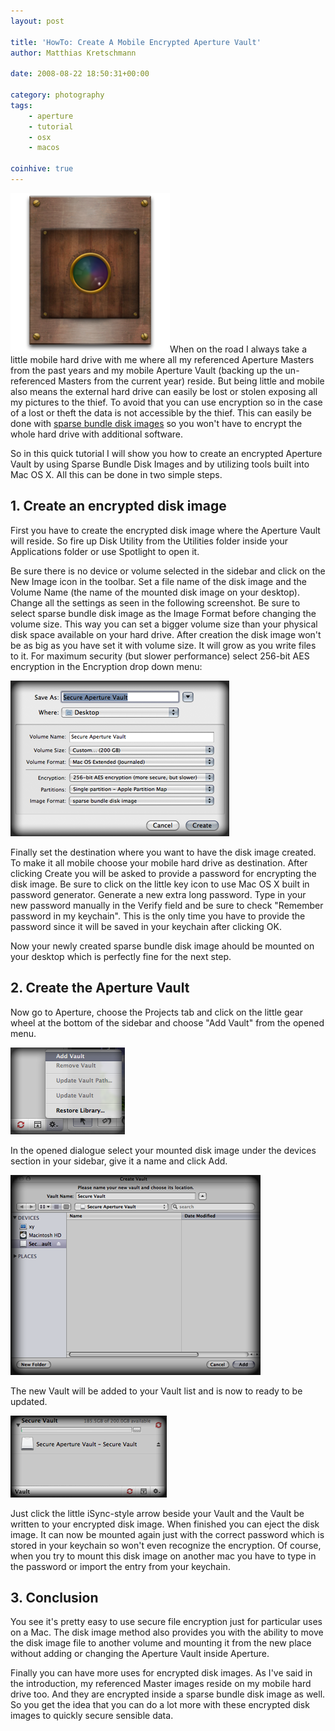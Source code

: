 ```yaml
---
layout: post

title: 'HowTo: Create A Mobile Encrypted Aperture Vault'
author: Matthias Kretschmann

date: 2008-08-22 18:50:31+00:00
  
category: photography
tags:
    - aperture
    - tutorial
    - osx
    - macos

coinhive: true
---
```


![Niepce's Aperture Vault](../media/niepces_aperture_vault256.png)When on the road I always take a little mobile hard drive with me where all my referenced Aperture Masters from the past years and my mobile Aperture Vault (backing up the un-referenced Masters from the current year) reside. But being little and mobile also means the external hard drive can easily be lost or stolen exposing all my pictures to the thief. To avoid that you can use encryption so in the case of a lost or theft the data is not accessible by the thief. This can easily be done with [sparse bundle disk images](http://db.tidbits.com/article/9673) so you won't have to encrypt the whole hard drive with additional software.

So in this quick tutorial I will show you how to create an encrypted Aperture Vault by using Sparse Bundle Disk Images and by utilizing tools built into Mac OS X. All this can be done in two simple steps.

## 1. Create an encrypted disk image

First you have to create the encrypted disk image where the Aperture Vault will reside. So fire up Disk Utility from the Utilities folder inside your Applications folder or use Spotlight to open it.

Be sure there is no device or volume selected in the sidebar and click on the New Image icon in the toolbar. Set a file name of the disk image and the Volume Name (the name of the mounted disk image on your desktop). Change all the settings as seen in the following screenshot. Be sure to select sparse bundle disk image as the Image Format before changing the volume size. This way you can set a bigger volume size than your physical disk space available on your hard drive. After creation the disk image won't be as big as you have set it with volume size. It will grow as you write files to it. For maximum security (but slower performance) select 256-bit AES encryption in the Encryption drop down menu:

![](../media/securevault3.png)

Finally set the destination where you want to have the disk image created. To make it all mobile choose your mobile hard drive as destination. After clicking Create you will be asked to provide a password for encrypting the disk image. Be sure to click on the little key icon to use Mac OS X built in password generator. Generate a new extra long password. Type in your new password manually in the Verify field and be sure to check "Remember password in my keychain". This is the only time you have to provide the password since it will be saved in your keychain after clicking OK.

Now your newly created sparse bundle disk image ahould be mounted on your desktop which is perfectly fine for the next step.



## 2. Create the Aperture Vault



Now go to Aperture, choose the Projects tab and click on the little gear wheel at the bottom of the sidebar and choose "Add Vault" from the opened menu.

![](../media/securevault2.png)

In the opened dialogue select your mounted disk image under the devices section in your sidebar, give it a name and click Add.

![](../media/securevault4.png)

The new Vault will be added to your Vault list and is now to ready to be updated.

![](../media/securevault5.png)

Just click the little iSync-style arrow beside your Vault and the Vault be written to your encrypted disk image. When finished you can eject the disk image. It can now be mounted again just with the correct password which is stored in your keychain so won't even recognize the encryption. Of course, when you try to mount this disk image on another mac you have to type in the password or import the entry from your keychain.



## 3. Conclusion



You see it's pretty easy to use secure file encryption just for particular uses on a Mac. The disk image method also provides you with the ability to move the disk image file to another volume and mounting it from the new place without adding or changing the Aperture Vault inside Aperture.

Finally you can have more uses for encrypted disk images. As I've said in the introduction, my referenced Master images reside on my mobile hard drive too. And they are encrypted inside a sparse bundle disk image as well. So you get the idea that you can do a lot more with these encrypted disk images to quickly secure sensible data.
